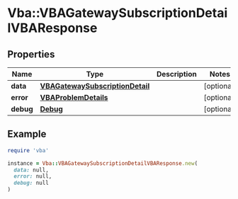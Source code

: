 # Vba::VBAGatewaySubscriptionDetailVBAResponse

## Properties

| Name | Type | Description | Notes |
| ---- | ---- | ----------- | ----- |
| **data** | [**VBAGatewaySubscriptionDetail**](VBAGatewaySubscriptionDetail.md) |  | [optional] |
| **error** | [**VBAProblemDetails**](VBAProblemDetails.md) |  | [optional] |
| **debug** | [**Debug**](Debug.md) |  | [optional] |

## Example

```ruby
require 'vba'

instance = Vba::VBAGatewaySubscriptionDetailVBAResponse.new(
  data: null,
  error: null,
  debug: null
)
```


